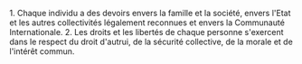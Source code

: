 1\. Chaque individu a des devoirs envers la famille et la société,
envers l'Etat et les autres collectivités légalement reconnues et
envers la Communauté Internationale.
2\. Les droits et les libertés de chaque personne s'exercent dans le
respect du droit d'autrui, de la sécurité collective, de la morale et
de l'intérêt commun.